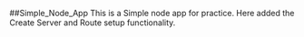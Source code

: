 ##Simple_Node_App
This is a Simple node app  for practice. Here added the Create Server and Route setup functionality.
